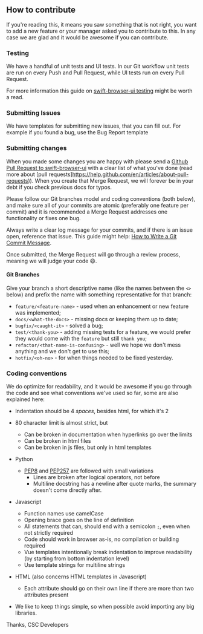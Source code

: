 ## How to contribute

If you're reading this, it means you saw something that is not right, you want to add a new feature or your manager asked you to contribute to this. In any case we are glad and it would be awesome if you can contribute.

### Testing

We have a handful of unit tests and UI tests. In our Git workflow unit tests are run on every Push and Pull Request, while UI tests run on every Pull Request.

For more information this guide on [swift-browser-ui testing](https://swift-browser-ui.readthedocs.io/en/latest/testing.html) might be worth a read.

### Submitting Issues

We have templates for submitting new issues, that you can fill out. For example if you found a bug, use the Bug Report template

### Submitting changes

When you made some changes you are happy with please send a [Github Pull Request to swift-browser-ui](https://github.com/CSCfi/swift-browser-ui/pull_requests/new/devel) with a clear list of what you've done (read more about [pull requests]https://help.github.com/en/articles/about-pull-requests)). When you create that Merge Request, we will forever be in your debt if you check previous docs for typos.

Please follow our Git branches model and coding conventions (both below), and make sure all of your commits are atomic (preferably one feature per commit) and it is recommended a Merge Request addresses one functionality or fixes one bug.

Always write a clear log message for your commits, and if there is an issue open, reference that issue. This guide might help: [How to Write a Git Commit Message](https://chris.beams.io/posts/git-commit/).

Once submitted, the Merge Request will go through a review process, meaning we will judge your code :smile:.

#### Git Branches

Give your branch a short descriptive name (like the names between the `<>` below) and prefix the name with something representative for that branch:

   * `feature/<feature-name>` - used when an enhancement or new feature was implemented;
   * `docs/<what-the-docs>` - missing docs or keeping them up to date;
   * `bugfix/<caught-it>` - solved a bug;
   * `test/<thank-you>` - adding missing tests for a feature, we would prefer they would come with the `feature` but still `thank you`;
   * `refactor/<that-name-is-confusing>` - well we hope we don't mess anything and we don't get to use this;
   * `hotfix/<oh-no>` - for when things needed to be fixed yesterday.


### Coding conventions

We do optimize for readability, and it would be awesome if you go through the code and see what conventions we've used so far, some are also explained here:

* Indentation should be 4 *spaces*, besides html, for which it's 2
* 80 character limit is almost strict, but

    - Can be broken in documentation when hyperlinks go over the limits
    - Can be broken in html files
    - Can be broken in js files, but only in html templates

* Python

    - [PEP8](https://www.python.org/dev/peps/pep-0008/) and [PEP257](https://www.python.org/dev/peps/pep-0257/) are followed with small variations
        * Lines are broken after logical operators, not before
        * Multiline docstring has a newline after quote marks, the summary doesn't come directly after.

* Javascript

    - Function names use camelCase
    - Opening brace goes on the line of definition
    - All statements that can, should end with a semicolon ``;``, even
        when not strictly required
    - Code should work in browser as-is, no compilation or building
        required
    - Vue templates intentionally break indentation to improve
        readability (by starting from bottom indentation level)
    - Use template strings for multiline strings

* HTML (also concerns HTML templates in Javascript)

    - Each attribute should go on their own line if there are more than
        two attributes present

* We like to keep things simple, so when possible avoid importing any big libraries.

Thanks,
CSC Developers
